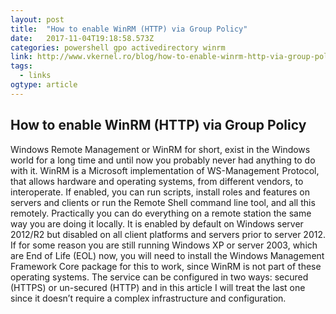 ```yaml
---
layout: post 
title:  "How to enable WinRM (HTTP) via Group Policy" 
date:   2017-11-04T19:18:58.573Z 
categories: powershell gpo activedirectory winrm
link: http://www.vkernel.ro/blog/how-to-enable-winrm-http-via-group-policy 
tags:
  - links
ogtype: article 
---
```


## How to enable WinRM (HTTP) via Group Policy

Windows Remote Management or WinRM for short, exist in the Windows world for a long time and until now you probably never had anything to do with it. WinRM is a Microsoft implementation of WS-Management Protocol, that allows hardware and operating systems, from different vendors, to interoperate. If enabled, you can run scripts, install roles and features on servers and clients or run the Remote Shell command line tool, and all this remotely. Practically you can do everything on a remote station the same way you are doing it locally. It is enabled by default on Windows server 2012/R2 but disabled on all client platforms and servers prior to server 2012. If for some reason you are still running Windows XP or server 2003, which are End of Life (EOL) now, you will need to install the Windows Management Framework Core package for this to work, since WinRM is not part of these operating systems. The service can be configured in two ways: secured (HTTPS) or un-secured (HTTP) and in this article I will treat the last one since it doesn’t require a complex infrastructure and configuration.
